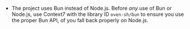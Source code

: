 - The project uses Bun instead of Node.js. Before *any* use of Bun or Node.js, use Context7 with the library ID `oven-sh/bun` to ensure you use the proper Bun API, of you fall back properly on Node.js.